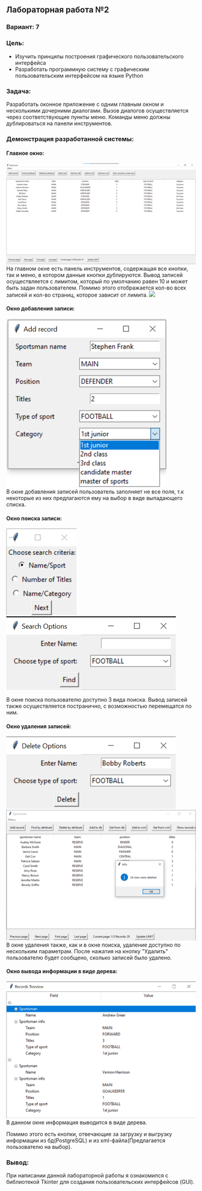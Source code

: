 ## Лабораторная работа №2

### Вариант: 7

### Цель:
- Изучить принципы построения графического пользовательского интерфейса
- Разработать программную систему с графическим пользовательским интерфейсом на языке Python
### Задача: 
Разработать оконное приложение с одним главным окном и несколькими дочерними диалогами. Вызов диалогов осуществляется через соответствующие пункты меню. Команды меню должны дублироваться на панели инструментов. 

### Демонстрация разработанной системы:
#### Главное окно:
![](resources/images/main_window.png)
На главном окне есть панель инструментов, содержащая все кнопки, так и меню, в котором данные кнопки дублируются. Вывод записей осуществляется с лимитом, который по умолчанию равен 10 и может быть задан пользователем. Помимо этого отображается кол-во всех записей и кол-во страниц, которое зависит от лимита.
![](resources/images/limit_update.png)
#### Окно добавления записи:
![](resources/images/add_record.png)  
В окне добавления записей пользователь заполняет не все поля, т.к некоторые из них предлагаются ему на выбор в виде выпадающего списка.
#### Окно поиска записи:
![](resources/images/search_window1.png)
![](resources/images/search_window2.png)

В окне поиска пользователю доступно 3 вида поиска. Вывод записей также осуществляется постранично, с возможностью перемещатся по ним.
#### Окно удаления записей:
![](resources/images/delete_window1.png)
![](resources/images/delete_window2.png)
В окне удаления также, как и в окне поиска, удаление доступно по нескольким параметрам. После нажатия на кнопку "Удалить" пользователю будет сообщено, сколько записей было удалено.
#### Окно вывода информации в виде дерева:
![](resources/images/tree_view.png)
В данном окне информация выводится в виде дерева.

Помимо этого есть кнопки, отвечающие за загрузку и выгрузку информации из бд(PostgreSQL) и из xml-файла(Предлагается пользователю на выбор).
### Вывод:
При написании данной лабораторной работы я ознакомился с библиотекой Tkinter для создания пользовательских интерфейсов (GUI).